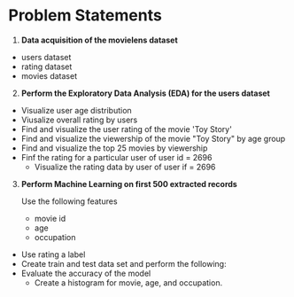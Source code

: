 # Problem Statements

1. **Data acquisition of the movielens dataset**
- users dataset
- rating dataset
- movies dataset

2. **Perform the Exploratory Data Analysis (EDA) for the users dataset**
- Visualize user age distribution
- Viusalize overall rating by users
- Find and visualize the user rating of the movie 'Toy Story'
- Find and visualize the viewership of the movie "Toy Story" by age group
- Find and visualize the top 25 movies by viewership
- Finf the rating for a particular user of user id = 2696
  - Visualize the rating data by user of user if = 2696

3. **Perform Machine Learning on first 500 extracted records**

   Use the following features
    - movie id
    - age
    - occupation

- Use rating a label
- Create train and test data set and perform the following:
- Evaluate the accuracy of the model
  - Create a histogram for movie, age, and occupation.
